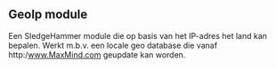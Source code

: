 GeoIp module
-------------

Een SledgeHammer module die op basis van het IP-adres het land kan bepalen.
Werkt m.b.v. een locale geo database die vanaf http:/www.MaxMind.com geupdate kan worden.
